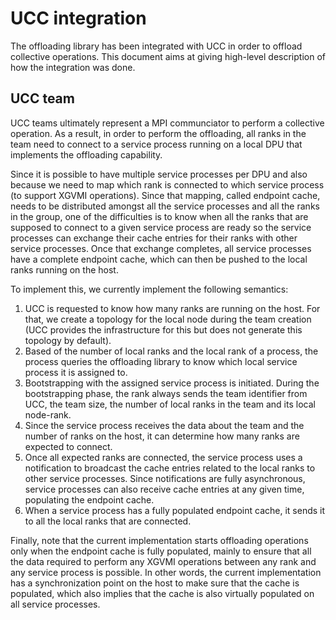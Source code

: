 # UCC integration

The offloading library has been integrated with UCC in order to offload collective operations.
This document aims at giving high-level description of how the integration was done.

## UCC team

UCC teams ultimately represent a MPI communciator to perform a collective operation.
As a result, in order to perform the offloading, all ranks in the team need to connect
to a service process running on a local DPU that implements the offloading capability.

Since it is possible to have multiple service processes per DPU and also because
we need to map which rank is connected to which service process (to support XGVMI
operations).
Since that mapping, called endpoint cache, needs to be distributed amongst all the
service processes and all the ranks in the group, one of the difficulties is to know
when all the ranks that are supposed to connect to a given service process are ready
so the service processes can exchange their cache entries for their ranks with other
service processes. Once that exchange completes, all service processes have a complete
endpoint cache, which can then be pushed to the local ranks running on the host.

To implement this, we currently implement the following semantics:

1. UCC is requested to know how many ranks are running on the host. For that, we create a topology for the local node during the team creation (UCC provides the infrastructure for this but does not generate this topology by default).
1. Based of the number of local ranks and the local rank of a process, the process queries the offloading library to know which local service process it is assigned to.
1. Bootstrapping with the assigned service process is initiated. During the bootstrapping phase, the rank always sends the team identifier from UCC, the team size, the number of local ranks in the team and its local node-rank.
1. Since the service process receives the data about the team and the number of ranks on the host, it can determine how many ranks are expected to connect.
1. Once all expected ranks are connected, the service process uses a notification to broadcast the cache entries related to the local ranks to other service processes. Since notifications are fully asynchronous, service processes can also receive cache entries at any given time, populating the endpoint cache.
1. When a service process has a fully populated endpoint cache, it sends it to all the local ranks that are connected.

Finally, note that the current implementation starts offloading operations only when
the endpoint cache is fully populated, mainly to ensure that all the data required
to perform any XGVMI operations between any rank and any service process is possible.
In other words, the current implementation has a synchronization point on the host to
make sure that the cache is populated, which also implies that the cache is also
virtually populated on all service processes.
